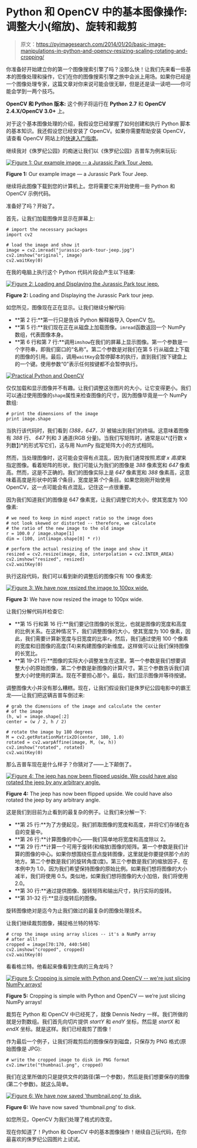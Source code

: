# Python 和 OpenCV 中的基本图像操作:调整大小(缩放)、旋转和裁剪

> 原文：<https://pyimagesearch.com/2014/01/20/basic-image-manipulations-in-python-and-opencv-resizing-scaling-rotating-and-cropping/>

你准备好开始建立你的第一个图像搜索引擎了吗？没那么快！让我们先来看一些基本的图像处理和操作，它们在你的图像搜索引擎之旅中会派上用场。如果你已经是一个图像处理专家，这篇文章对你来说可能会很无聊，但是还是读一读吧——你可能会学到一两个技巧。

**OpenCV 和 Python 版本:**
这个例子将运行在 **Python 2.7** 和 **OpenCV 2.4.X/OpenCV 3.0+** 上。

对于这个基本图像处理的介绍，我假设您已经掌握了如何创建和执行 Python 脚本的基本知识。我还假设您已经安装了 OpenCV。如果你需要帮助安装 OpenCV，请查看 OpenCV 网站上的[快速入门指南](http://opencv.org/quickstart.html)。

继续我对《侏罗纪公园》的痴迷让我们以《侏罗纪公园》吉普车为例来玩玩:

[![Figure 1: Our example image -- a Jurassic Park Tour Jeep.](img/5d73e0ddb45fe80b0642d690fe81c6fd.png)](https://pyimagesearch.com/wp-content/uploads/2014/01/jurassic-park-tour-jeep.jpg)

**Figure 1:** Our example image — a Jurassic Park Tour Jeep.

继续将此图像下载到您的计算机上。您将需要它来开始使用一些 Python 和 OpenCV 示例代码。

准备好了吗？开始了。

首先，让我们加载图像并显示在屏幕上:

```
# import the necessary packages
import cv2

# load the image and show it
image = cv2.imread("jurassic-park-tour-jeep.jpg")
cv2.imshow("original", image)
cv2.waitKey(0)

```

在我的电脑上执行这个 Python 代码片段会产生以下结果:

[![Figure 2: Loading and Displaying the Jurassic Park tour jeep.](img/41b1f6321f2b26783a6bcaba8ba9f2e5.png)](https://pyimagesearch.com/wp-content/uploads/2014/01/basic-original.png)

**Figure 2:** Loading and Displaying the Jurassic Park tour jeep.

如您所见，图像现在正在显示。让我们继续分解代码:

*   **第 2 行:**第一行只是告诉 Python 解释器导入 OpenCV 包。
*   **第 5 行:**我们现在正在从磁盘上加载图像。`imread`函数返回一个 NumPy 数组，代表图像本身。
*   **第 6 行和第 7 行:**调用`imshow`在我们的屏幕上显示图像。第一个参数是一个字符串，即我们窗口的“名称”。第二个参数是对我们在第 5 行从磁盘上下载的图像的引用。最后，调用`waitKey`会暂停脚本的执行，直到我们按下键盘上的一个键。使用参数“0”表示任何按键都不会暂停执行。

[![Practical Python and OpenCV](img/d1b26971128a0e32c30b738919f93c47.png)](https://pyimagesearch.com/practical-python-opencv/?src=in-post-basic-image-manip)

仅仅加载和显示图像并不有趣。让我们调整这张图片的大小，让它变得更小。我们可以通过使用图像的`shape`属性来检查图像的尺寸，因为图像毕竟是一个 NumPy 数组:

```
# print the dimensions of the image
print image.shape

```

当执行该代码时，我们看到 *(388，647，3)* 被输出到我们的终端。这意味着图像有 *388* 行、 *647* 列和 *3* 通道(RGB 分量)。当我们写矩阵时，通常是以*(【行数 x 列数】)*的形式写它们，这与用 NumPy 指定矩阵大小的方式相同。

然而，当处理图像时，这可能会变得有点混乱，因为我们通常按照*宽度 x 高度*来指定图像。看着矩阵的形状，我们可能认为我们的图像是 *388* 像素宽和 *647* 像素高。然而，这是不正确的。我们的图像实际上是 *647* 像素宽和 *388* 像素高，这意味着高度是形状中的第*个*条目，宽度是第*个*个条目。如果您刚刚开始使用 OpenCV，这一点可能会有点混乱，记住这一点很重要。

因为我们知道我们的图像是 647 像素宽，让我们调整它的大小，使其宽度为 100 像素:

```
# we need to keep in mind aspect ratio so the image does
# not look skewed or distorted -- therefore, we calculate
# the ratio of the new image to the old image
r = 100.0 / image.shape[1]
dim = (100, int(image.shape[0] * r))

# perform the actual resizing of the image and show it
resized = cv2.resize(image, dim, interpolation = cv2.INTER_AREA)
cv2.imshow("resized", resized)
cv2.waitKey(0)

```

执行这段代码，我们可以看到新的调整后的图像只有 100 像素宽:

[![Figure 3: We have now resized the image to 100px wide.](img/234fd82cf6cb1bec40ca1141126c2572.png)](https://pyimagesearch.com/wp-content/uploads/2014/01/basic-resized.png)

**Figure 3:** We have now resized the image to 100px wide.

让我们分解代码并检查它:

*   **第 15 行和第 16 行:**我们要记住图像的长宽比，也就是图像的宽度和高度的比例关系。在这种情况下，我们调整图像的大小，使其宽度为 100 像素，因此，我们需要计算新宽度与旧宽度的比率`r`。然后，我们通过使用 100 个像素的宽度和旧图像的高度(T4)来构建图像的新维度。这样做可以让我们保持图像的长宽比。
*   **第 19-21 行:**图像的实际大小调整发生在这里。第一个参数是我们想要调整大小的原始图像，第二个参数是新图像的计算尺寸。第三个参数告诉我们调整大小时使用的算法。现在不要担心那个。最后，我们显示图像并等待按键。

调整图像大小并没有那么糟糕。现在，让我们假设我们是侏罗纪公园电影中的霸王龙——让我们把这辆吉普车倒过来:

```
# grab the dimensions of the image and calculate the center
# of the image
(h, w) = image.shape[:2]
center = (w / 2, h / 2)

# rotate the image by 180 degrees
M = cv2.getRotationMatrix2D(center, 180, 1.0)
rotated = cv2.warpAffine(image, M, (w, h))
cv2.imshow("rotated", rotated)
cv2.waitKey(0)

```

那么吉普车现在是什么样子？你猜对了——上下颠倒了。

[![Figure 4: The jeep has now been flipped upside. We could have also rotated the jeep by any arbitrary angle.](img/27760c6936a64e3a86644c4ed9439d0d.png)](https://pyimagesearch.com/wp-content/uploads/2014/01/basic-rotated.png)

**Figure 4:** The jeep has now been flipped upside. We could have also rotated the jeep by any arbitrary angle.

这是我们到目前为止看到的最复杂的例子。让我们来分解一下:

*   **第 25 行:**为了方便起见，我们抓取图像的宽度和高度，并将它们存储在各自的变量中。
*   **第 26 行:**计算图像的中心——我们简单地将宽度和高度除以 2。
*   **第 29 行:**计算一个可用于旋转(和缩放)图像的矩阵。第一个参数是我们计算的图像的中心。如果你想围绕任意点旋转图像，这里就是你要提供那个点的地方。第二个参数是我们的旋转角度(度)。第三个参数是我们的缩放因子，在本例中为 1.0，因为我们希望保持图像的原始比例。如果我们想将图像的大小减半，我们将使用 0.5。类似地，如果我们想将图像的大小加倍，我们将使用 2.0。
*   **第 30 行:**通过提供图像、旋转矩阵和输出尺寸，执行实际的旋转。
*   **第 31-32 行:**显示旋转后的图像。

旋转图像绝对是迄今为止我们做过的最复杂的图像处理技术。

让我们继续裁剪图像，捕捉格兰特的特写:

```
# crop the image using array slices -- it's a NumPy array
# after all!
cropped = image[70:170, 440:540]
cv2.imshow("cropped", cropped)
cv2.waitKey(0)

```

看看格兰特。他看起来像看到生病的三角龙吗？

[![Figure 5: Cropping is simple with Python and OpenCV -- we're just slicing NumPy arrays!](img/75e549aa7b826c949eb9824a3b6bec78.png)](https://pyimagesearch.com/wp-content/uploads/2014/01/basic-cropped.png)

**Figure 5:** Cropping is simple with Python and OpenCV — we’re just slicing NumPy arrays!

裁剪在 Python 和 OpenCV 中已经死了，就像 Dennis Nedry 一样。我们所做的就是分割数组。我们首先向切片提供 *startY* 和 *endY* 坐标，然后是 *startX* 和 *endX* 坐标。就是这样。我们已经裁剪了图像！

作为最后一个例子，让我们将裁剪后的图像保存到磁盘，只保存为 PNG 格式(原始图像是 JPG):

```
# write the cropped image to disk in PNG format
cv2.imwrite("thumbnail.png", cropped)

```

我们在这里所做的只是提供文件的路径(第一个参数)，然后是我们想要保存的图像(第二个参数)。就这么简单。

[![Figure 6: We have now saved 'thumbnail.png' to disk.](img/cf03f490200c76e0081de6a7aac43524.png)](https://pyimagesearch.com/wp-content/uploads/2014/01/basic-saved.png)

**Figure 6:** We have now saved ‘thumbnail.png’ to disk.

如您所见，OpenCV 为我们处理了格式的改变。

现在你知道了！Python 和 OpenCV 中的基本图像操作！继续自己玩代码，在你最喜欢的侏罗纪公园图片上试试。
